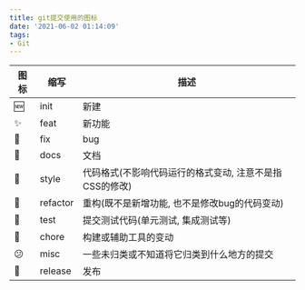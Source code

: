 ```yaml
---
title: git提交使用的图标
date: '2021-06-02 01:14:09'
tags:
- Git
---
```


| 图标 | 缩写     | 描述                                                    |
| ---- | -------- | ------------------------------------------------------- |
| 🆕    | init     | 新建                                                    |
| ✨    | feat     | 新功能                                                  |
| 🐛    | fix      | bug                                                     |
| 📝    | docs     | 文档                                                    |
| 💇    | style    | 代码格式(不影响代码运行的格式变动, 注意不是指CSS的修改) |
| 🔨    | refactor | 重构(既不是新增功能, 也不是修改bug的代码变动)           |
| 🔎    | test     | 提交测试代码(单元测试, 集成测试等)                      |
| 🧱    | chore    | 构建或辅助工具的变动                                    |
| 😕    | misc     | 一些未归类或不知道将它归类到什么地方的提交              |
| 🎉    | release  | 发布                                                    |

